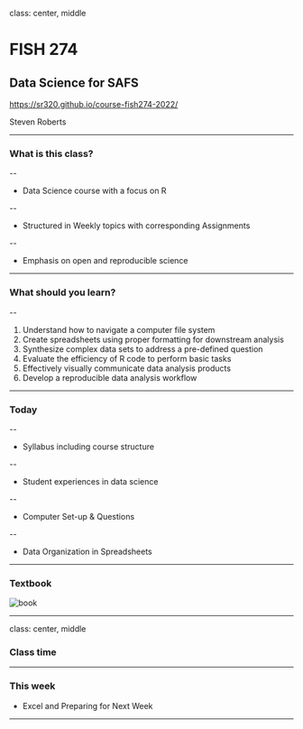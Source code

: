 class: center, middle

# FISH 274
## Data Science for SAFS


https://sr320.github.io/course-fish274-2022/


Steven Roberts


---

### What is this class?
--

- Data Science course with a focus on R

--

- Structured in Weekly topics with corresponding Assignments

--

- Emphasis on open and reproducible science




---

### What should you learn?

--

1) Understand how to navigate a computer file system 	
2) Create spreadsheets using proper formatting for downstream analysis 	
3) Synthesize complex data sets to address a pre-defined question 	
4) Evaluate the efficiency of R code to perform basic tasks 	
5) Effectively visually communicate data analysis products 	
6) Develop a reproducible data analysis workflow 	



---

### Today

--

- Syllabus including course structure

--

- Student experiences in data science

--

- Computer Set-up & Questions

--

- Data Organization in Spreadsheets




---

### Textbook

![book](http://r4ds.had.co.nz/cover.png)

---
class: center, middle


### Class time






---



### This week

- Excel and Preparing for Next Week




---

